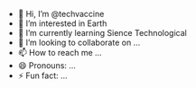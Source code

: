 - 👋 Hi, I’m @techvaccine
- 👀 I’m interested in Earth
- 🌱 I’m currently learning Sience Technological 
- 💞️ I’m looking to collaborate on ...
- 📫 How to reach me ...
- 😄 Pronouns: ...
- ⚡ Fun fact: ...

<!---
techvaccine/techvaccine is a ✨ special ✨ repository because its `README.md` (this file) appears on your GitHub profile.
You can click the Preview link to take a look at your changes.
--->
